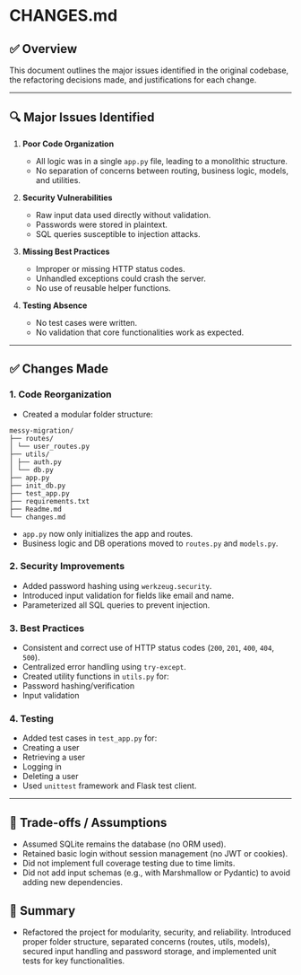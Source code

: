 # CHANGES.md

## ✅ Overview

This document outlines the major issues identified in the original codebase, the refactoring decisions made, and justifications for each change.

---

## 🔍 Major Issues Identified

1. **Poor Code Organization**
   - All logic was in a single `app.py` file, leading to a monolithic structure.
   - No separation of concerns between routing, business logic, models, and utilities.

2. **Security Vulnerabilities**
   - Raw input data used directly without validation.
   - Passwords were stored in plaintext.
   - SQL queries susceptible to injection attacks.

3. **Missing Best Practices**
   - Improper or missing HTTP status codes.
   - Unhandled exceptions could crash the server.
   - No use of reusable helper functions.

4. **Testing Absence**
   - No test cases were written.
   - No validation that core functionalities work as expected.

---

## ✅ Changes Made

### 1. **Code Reorganization**
- Created a modular folder structure:

```
messy-migration/
├── routes/
│ └── user_routes.py
├── utils/
│ ├── auth.py
│ └── db.py 
├── app.py
├── init_db.py
├── test_app.py
├── requirements.txt
├── Readme.md 
└── changes.md 
```

- `app.py` now only initializes the app and routes.
- Business logic and DB operations moved to `routes.py` and `models.py`.

### 2. **Security Improvements**
- Added password hashing using `werkzeug.security`.
- Introduced input validation for fields like email and name.
- Parameterized all SQL queries to prevent injection.

### 3. **Best Practices**
- Consistent and correct use of HTTP status codes (`200`, `201`, `400`, `404`, `500`).
- Centralized error handling using `try-except`.
- Created utility functions in `utils.py` for:
- Password hashing/verification
- Input validation

### 4. **Testing**
- Added test cases in `test_app.py` for:
- Creating a user
- Retrieving a user
- Logging in
- Deleting a user
- Used `unittest` framework and Flask test client.

---

## 🔁 Trade-offs / Assumptions

- Assumed SQLite remains the database (no ORM used).
- Retained basic login without session management (no JWT or cookies).
- Did not implement full coverage testing due to time limits.
- Did not add input schemas (e.g., with Marshmallow or Pydantic) to avoid adding new dependencies.


## 📝 Summary

- Refactored the project for modularity, security, and reliability. Introduced proper folder structure, separated concerns (routes, utils, models), secured input handling and password storage, and implemented unit tests for key functionalities.
